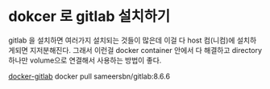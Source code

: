# dokcer 로 gitlab 설치하기

gitlab 을 설치하면 여러가지 설치되는 것들이 많은데
이걸 다 host 컴(니컴)에 설치하게되면 지저분해진다.
그래서 이런걸 docker container 안에서 다 해결하고 directory 하나만 volume으로 연결해서 사용하는 방법이 좋다.

[docker-gitlab](https://github.com/sameersbn/docker-gitlab)
docker pull sameersbn/gitlab:8.6.6



